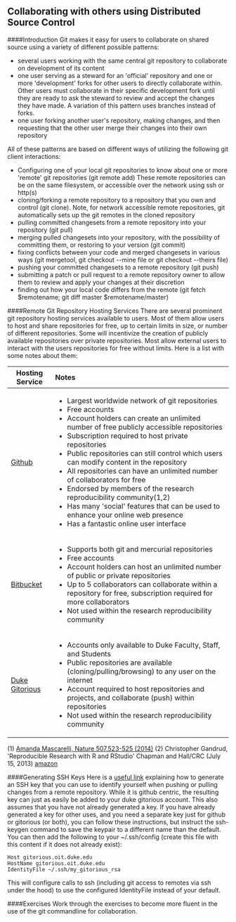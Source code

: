Collaborating with others using Distributed Source Control
-

####Introduction
Git makes it easy for users to collaborate on shared source using a variety of different possible patterns:

+ several users working with the same central git repository to collaborate on development of its content
+ one user serving as a steward for an 'official' repository and one or more 'development' forks for other users to directly
collaborate within.  Other users must collaborate in their specific development fork until they are ready to ask the steward to
review and accept the changes they have made.  A variation of this pattern uses branches instead of forks.
+ one user forking another user's repository, making changes, and then requesting that the other user merge their changes
into their own repository

All of these patterns are based on different ways of utilizing the following git client interactions:

+ Configuring one of your local git repositories to know about one or more 'remote' git repositories (git remote add)
These remote repositories can be on the same filesystem, or accessible over the network using ssh or http(s)
+ cloning/forking a remote repository to a repository that you own and control (git clone).  Note, for network accessible
remote repositories, git automatically sets up the git remotes in the cloned repository
+ pulling committed changesets from a remote repository into your repository (git pull)
+ merging pulled changesets into your repository, with the possibility of committing them, or restoring to your version (git commit)
+ fixing conflicts between your code and merged changesets in various ways (git mergetool, git checkout --mine file or git checkout --theirs file)
+ pushing your committed changesets to a remote repository (git push)
+ submitting a patch or pull request to a remote repository owner to allow them to review and apply your changes at their discretion
+ finding out how your local code differs from the remote (git fetch $remotename; git diff master $remotename/master)

####Remote Git Repository Hosting Services
There are several prominent git repository hosting services available to users.  Most of them allow users to host and share repositories
for free, up to certain limits in size, or number of different repositories.  Some will incentivize the creation of publicly available repositories
over private repositories. Most allow external users to interact with the users repositories
for free without limits.  Here is a list with some notes about them:

| Hosting Service        | Notes           |
| ------------- |:-------------|
| [Github](http://github.com) |  <ul><li>Largest worldwide network of git repositories</li><li>Free accounts</li><li>Account holders can create an unlimited number of free publicly accessible repositories</li><li>Subscription required to host private repositories</li><li>Public repositories can still control which users can modify content in the repository</li><li>All repositories can have an unlimited number of collaborators for free</li><li>Endorsed by members of the research reproducibility community(1,2)</li><li>Has many 'social' features that can be used to enhance your online web presence</li><li>Has a fantastic online user interface</li></ul> |
| [Bitbucket](https://bitbucket.org) | <ul><li>Supports both git and mercurial repositories</li><li>Free accounts</li><li>Account holders can host an unlimited number of public or private repositories</li><li>Up to 5 collaborators can collaborate within a repository for free, subscription required for more collaborators</li><li>Not used within the research reproducibility community</li></ul> |
| [Duke Gitorious](https://gitorious.oit.duke.edu) |  <ul><li>Accounts only available to Duke Faculty, Staff, and Students</li><li>Public repositories are available (cloning/pulling/browsing) to any user on the internet</li><li>Account required to host repositories and projects, and collaborate (push) within repositories</li><li>Not used within the research reproducibility community</li></ul> |

(1) [Amanda Mascarelli, Nature 507,523-525 (2014)](http://www.nature.com/naturejobs/science/articles/10.1038/nj7493-523a)
(2) Christopher Gandrud, 'Reproducible Research with R and RStudio' Chapman and Hall/CRC (July 15, 2013) [amazon](http://www.amazon.com/Reproducible-Research-RStudio-Chapman-Hall/dp/1466572841/ref=sr_1_1?s=books&ie=UTF8&qid=1411050704&sr=1-1&keywords=9781466572843)

####Generating SSH Keys
Here is a [useful link](https://help.github.com/articles/generating-ssh-keys) explaining how to generate an SSH key that you can use to identify yourself when pushing or pulling changes from a remote repository. While it is github centric, the resulting key can just as easily be added to your duke gitorious account.  This also assumes that you have not already generated a key.  If you have already generated a key for other uses, and you need a separate key just for github or gitorious (or both), you can follow these instructions, but instruct the ssh-keygen command to save the keypair to a different name than the default.  You can then add the following to your ~/.ssh/config (create this file with this content if it does not already exist):

```
Host gitorious.oit.duke.edu
HostName gitorious.oit.duke.edu
IdentityFile ~/.ssh/my_gitorious_rsa
```

This will configure calls to ssh (including git access to remotes via ssh under the hood) to use the configured IdentityFile instead of your default.

####Exercises
Work through the exercises to become more fluent in the use of the git commandline for collaboration.
